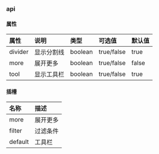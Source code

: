 ### api

#### 属性

| 属性        | 说明       | 类型 | 可选值 | 默认值 |
| :--------- |:--------| :-----| :-----| :-----|
| divider	| 显示分割线	| boolean	| true/false	| true |
| more	| 展开更多	| boolean	| true/false	| false |
| tool	| 显示工具栏	| boolean	| true/false	| true |


#### 插槽

| 名称        |  描述 |
| :--------- |:-----|
|  more | 展开更多 | 
|  filter | 过滤条件 | 
|  default | 工具栏 | 